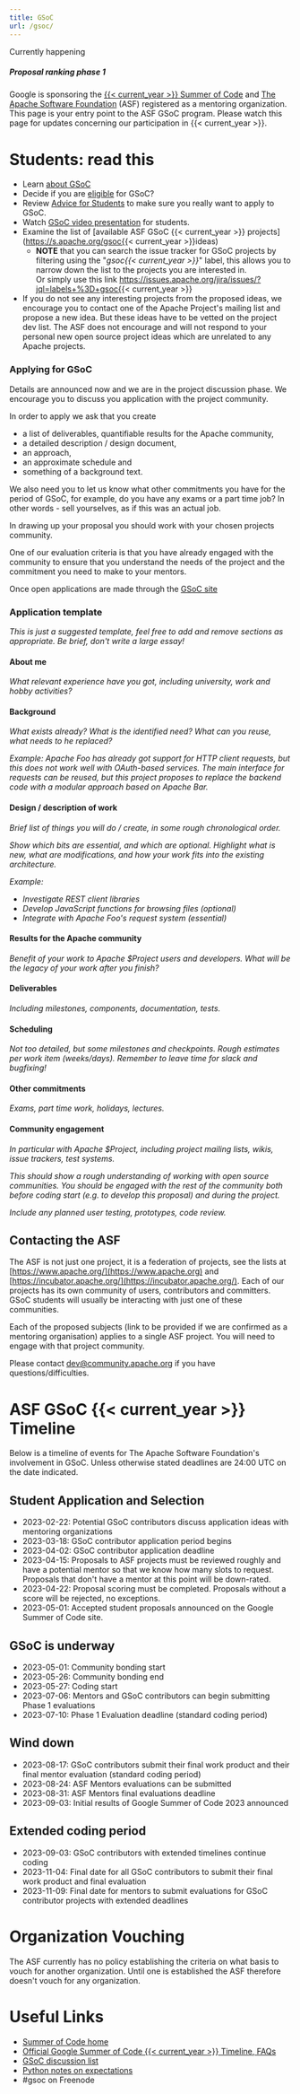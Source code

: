 ```yaml
---
title: GSoC
url: /gsoc/
---
```


<div class="card mb-3">
  <div class="card-header">
    Currently happening
  </div>
  <div class="card-body">
    <h5 class="card-title text-info">Proposal ranking phase 1</h5>
  </div>
</div>

Google is sponsoring the [{{< current_year >}} Summer of Code](https://summerofcode.withgoogle.com/) and 
[The Apache Software Foundation](https://www.apache.org/) (ASF) registered as a mentoring organization.
This page is your entry point to the ASF GSoC program.
Please watch this page for updates concerning our participation in {{< current_year >}}.

<a name="GSoC-Students:readthis"></a>
# Students: read this

* Learn [about GSoC](https://summerofcode.withgoogle.com/about/)
* Decide if you are [eligible](https://summerofcode.withgoogle.com/get-started/) for GSoC?
* Review [Advice for Students](https://opensource.googleblog.com/2011/03/dos-and-donts-of-google-summer-of-code.html)
 to make sure you really want to apply to GSoC.
* Watch [GSoC video presentation](https://www.youtube.com/watch?v=S6IP_6HG2QE)
 for students.
* Examine the list of [available ASF GSoC {{< current_year >}} projects](https://s.apache.org/gsoc{{< current_year >}}ideas)
	* <span class="text-primary">**NOTE**</span> that you can search the issue tracker for GSoC projects by
filtering using the "*gsoc{{< current_year >}}*" label, this allows you to narrow down the list
to the projects you are interested in.<br/>
Or simply use this link https://issues.apache.org/jira/issues/?jql=labels+%3D+gsoc{{< current_year >}}
* If you do not see any interesting projects from the proposed ideas, we encourage you to contact one of the Apache Project's mailing list and propose a new idea. But these ideas have to be vetted on the project dev list. The ASF does not encourage and will not respond to your personal new open source project ideas which are unrelated to any Apache projects.

<a name="GSoC-ApplyingforGSoC"></a>
### Applying for GSoC

Details are announced now and we are in the project discussion phase. We encourage you to discuss you application with the project community.

In order to apply we ask that you create

* a list of deliverables, quantifiable results for the Apache community,
* a detailed description / design document,
* an approach,
* an approximate schedule and
* something of a background text.

We also need you to let us know what other commitments you
have for the period of GSoC, for example, do you have any exams or a part
time job? In other words - sell yourselves, as if this was an actual job. 

In drawing up your proposal you should work with your chosen projects
community.

One of our evaluation criteria is that you have already engaged
with the community to ensure that you understand the needs of the project
and the commitment you need to make to your mentors.

Once open applications are made through the [GSoC site](https://summerofcode.withgoogle.com/)

### Application template

_This is just a suggested template, feel free to add and remove sections as appropriate. Be brief, don't write a large essay!_

#### About me

_What relevant experience have you got, including university, work and hobby activities?_

#### Background

_What exists already? What is the identified need? What can you reuse, what needs to he replaced?_

_Example: Apache Foo has already got support for HTTP client requests, but this does not work well with OAuth-based services. The main interface for requests can be reused, but this project proposes to replace the backend code with a modular approach based on Apache Bar._

#### Design / description of work

_Brief list of things you will do / create, in some rough chronological order._

_Show which bits are essential, and which are optional. Highlight what is new, what are modifications, and how your work fits into the existing architecture._

_Example:_

* _Investigate REST client libraries_
* _Develop JavaScript functions for browsing files (optional)_
* _Integrate with Apache Foo's request system (essential)_


#### Results for the Apache community

_Benefit of your work to Apache $Project users and developers. What will be the legacy of your work after you finish?_

#### Deliverables

_Including milestones, components, documentation, tests._

#### Scheduling

_Not too detailed, but some milestones and checkpoints. Rough estimates per work item (weeks/days). Remember to leave time for slack and bugfixing!_

#### Other commitments

_Exams, part time work, holidays, lectures._

#### Community engagement

_In particular with Apache $Project, including project mailing lists, wikis, issue trackers, test systems._

_This should show a rough understanding of working with open source communities. You should be engaged with the rest of the community both before coding start (e.g. to develop this proposal) and during the project._

_Include any planned user testing, prototypes, code review._



<a name="GSoC-ContactingtheASF"></a>
## Contacting the ASF

The ASF is not just one project, it is a federation of projects, see the
lists at [https://www.apache.org/](https://www.apache.org) and [https://incubator.apache.org/](https://incubator.apache.org/). Each of our
projects has its own community of users, contributors and committers. GSoC
students will usually be interacting with just one of these communities. 

Each of the proposed subjects (link to be provided if we are confirmed as a
mentoring organisation) applies to a single ASF project. You will need to
engage with that project community.

Please contact dev@community.apache.org if you have questions/difficulties.

<a name="GSoC-ASFGSoCTimeline"></a>
# ASF GSoC {{< current_year >}} Timeline

Below is a timeline of events for The Apache Software Foundation's
involvement in GSoC. Unless otherwise stated deadlines are 24:00 UTC on the
date indicated.

<a name="GSoC-StudentApplicationandSelection"></a>
## Student Application and Selection

  - 2023-02-22: Potential GSoC contributors discuss application ideas with mentoring organizations
  - 2023-03-18: GSoC contributor application period begins
  - 2023-04-02: GSoC contributor application deadline
  - 2023-04-15: Proposals to ASF projects must be reviewed roughly and have a potential mentor so that we know how many slots to request. Proposals that don't have a mentor at this point will be down-rated.
  - 2023-04-22: Proposal scoring must be completed. Proposals without a score will be rejected, no exceptions.
  - 2023-05-01: Accepted student proposals announced on the Google Summer of Code site.

<a name="GSoC-GSocisunderway"></a>
## GSoC is underway

  - 2023-05-01: Community bonding start
  - 2023-05-26: Community bonding end
  - 2023-05-27: Coding start
  - 2023-07-06: Mentors and GSoC contributors can begin submitting Phase 1 evaluations
  - 2023-07-10: Phase 1 Evaluation deadline (standard coding period)
  
<a name="GSoC-Winddown"></a>
## Wind down

  - 2023-08-17: GSoC contributors submit their final work product and their final mentor evaluation (standard coding period)
  - 2023-08-24: ASF Mentors evaluations can be submitted
  - 2023-08-31: ASF Mentors final evaluations deadline
  - 2023-09-03: Initial results of Google Summer of Code 2023 announced

<a name="GSoC-Extended"></a>
## Extended coding period
  - 2023-09-03: GSoC contributors with extended timelines continue coding
  - 2023-11-04: Final date for all GSoC contributors to submit their final work product and final evaluation
  - 2023-11-09: Final date for mentors to submit evaluations for GSoC contributor projects with extended deadlines

<a name="GSoC-Vouching"></a>
# Organization Vouching

The ASF currently has no policy establishing the criteria on what basis to vouch for another organization. Until one is established the ASF therefore doesn't vouch for any organization.

<a name="GSoC-UsefulLinks"></a>
# Useful Links

 * [Summer of Code home](https://summerofcode.withgoogle.com)
 * [Official Google Summer of Code {{< current_year >}} Timeline, FAQs](https://developers.google.com/open-source/gsoc/timeline)
 * [GSoC discussion list](https://groups.google.com/group/google-summer-of-code-discuss)
 * [Python notes on expectations](https://wiki.python.org/moin/SummerOfCode/Expectations)
 * \#gsoc on Freenode
